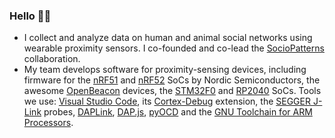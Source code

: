 ### Hello 👨‍💻

- I collect and analyze data on human and animal social networks using wearable proximity sensors. I co-founded and co-lead the [SocioPatterns](http://www.sociopatterns.org) collaboration.
- My team develops software for proximity-sensing devices, including firmware for the [nRF51](https://www.nordicsemi.com/Products/Development-hardware/nrf51-dk) and [nRF52](https://www.nordicsemi.com/Products/Development-hardware/nrf52-dk) SoCs by Nordic Semiconductors, the awesome [OpenBeacon](https://www.openbeacon.org/) devices, the [STM32F0](https://www.st.com/en/microcontrollers-microprocessors/stm32f0-series.html) and [RP2040](https://www.raspberrypi.com/documentation/microcontrollers/rp2040.html) SoCs. Tools we use: [Visual Studio Code](https://code.visualstudio.com/), its [Cortex-Debug](https://marketplace.visualstudio.com/items?itemName=marus25.cortex-debug) extension, the [SEGGER J-Link](https://www.segger.com/products/debug-probes/j-link/) probes, [DAPLink](https://github.com/ARMmbed/DAPLink), [DAP.js](https://github.com/ARMmbed/dapjs), [pyOCD](https://pyocd.io/) and the [GNU Toolchain for ARM Processors](https://developer.arm.com/tools-and-software/open-source-software/developer-tools/gnu-toolchain/).


<!--
**ccattuto/ccattuto** is a ✨ _special_ ✨ repository because its `README.md` (this file) appears on your GitHub profile.

Here are some ideas to get you started:

- 🔭 I’m currently working on ...
- 🌱 I’m currently learning ...
- 👯 I’m looking to collaborate on ...
- 🤔 I’m looking for help with ...
- 💬 Ask me about ...
- 📫 How to reach me: ...
- 😄 Pronouns: ...
- ⚡ Fun fact: ...
-->
